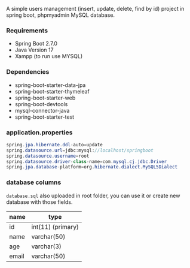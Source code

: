 A simple users management (insert, update, delete, find by id) project in spring boot, phpmyadmin MySQL database.

### Requirements
* Spring Boot 2.7.0
* Java Version 17
* Xampp (to run use MYSQL)

### Dependencies
* spring-boot-starter-data-jpa
* spring-boot-starter-thymeleaf
* spring-boot-starter-web
* spring-boot-devtools
* mysql-connector-java
* spring-boot-starter-test

### application.properties
```java
spring.jpa.hibernate.ddl-auto=update
spring.datasource.url=jdbc:mysql://localhost/springboot
spring.datasource.username=root
spring.datasource.driver-class-name=com.mysql.cj.jdbc.Driver
spring.jpa.database-platform=org.hibernate.dialect.MySQL5Dialect
```

### database columns
`database.sql` also uploaded in root folder, you can use it or create new database with those fields.

| name  | type   |
| ------------ | ------------ |
| id  |  int(11) (primary) |
|  name  |  varchar(50) |
| age  |  varchar(3) |
|  email  |varchar(50)   |

